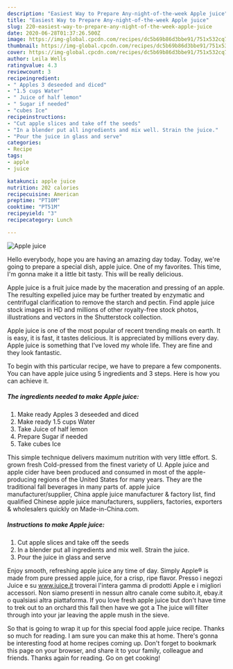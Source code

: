 ```yaml
---
description: "Easiest Way to Prepare Any-night-of-the-week Apple juice"
title: "Easiest Way to Prepare Any-night-of-the-week Apple juice"
slug: 220-easiest-way-to-prepare-any-night-of-the-week-apple-juice
date: 2020-06-28T01:37:26.500Z
image: https://img-global.cpcdn.com/recipes/dc5b69b86d3bbe91/751x532cq70/apple-juice-recipe-main-photo.jpg
thumbnail: https://img-global.cpcdn.com/recipes/dc5b69b86d3bbe91/751x532cq70/apple-juice-recipe-main-photo.jpg
cover: https://img-global.cpcdn.com/recipes/dc5b69b86d3bbe91/751x532cq70/apple-juice-recipe-main-photo.jpg
author: Leila Wells
ratingvalue: 4.3
reviewcount: 3
recipeingredient:
- " Apples 3 deseeded and diced"
- "1.5 cups Water"
- " Juice of half lemon"
- " Sugar if needed"
- "cubes Ice"
recipeinstructions:
- "Cut apple slices and take off the seeds"
- "In a blender put all ingredients and mix well. Strain the juice."
- "Pour the juice in glass and serve"
categories:
- Recipe
tags:
- apple
- juice

katakunci: apple juice 
nutrition: 202 calories
recipecuisine: American
preptime: "PT10M"
cooktime: "PT51M"
recipeyield: "3"
recipecategory: Lunch

---
```



![Apple juice](https://img-global.cpcdn.com/recipes/dc5b69b86d3bbe91/751x532cq70/apple-juice-recipe-main-photo.jpg)

Hello everybody, hope you are having an amazing day today. Today, we're going to prepare a special dish, apple juice. One of my favorites. This time, I'm gonna make it a little bit tasty. This will be really delicious.

Apple juice is a fruit juice made by the maceration and pressing of an apple. The resulting expelled juice may be further treated by enzymatic and centrifugal clarification to remove the starch and pectin. Find apple juice stock images in HD and millions of other royalty-free stock photos, illustrations and vectors in the Shutterstock collection.

Apple juice is one of the most popular of recent trending meals on earth. It is easy, it is fast, it tastes delicious. It is appreciated by millions every day. Apple juice is something that I've loved my whole life. They are fine and they look fantastic.


To begin with this particular recipe, we have to prepare a few components. You can have apple juice using 5 ingredients and 3 steps. Here is how you can achieve it.

<!--inarticleads1-->

##### The ingredients needed to make Apple juice:

1. Make ready  Apples 3 deseeded and diced
1. Make ready 1.5 cups Water
1. Take  Juice of half lemon
1. Prepare  Sugar if needed
1. Take cubes Ice


This simple technique delivers maximum nutrition with very little effort. S. grown fresh Cold-pressed from the finest variety of U. Apple juice and apple cider have been produced and consumed in most of the apple-producing regions of the United States for many years. They are the traditional fall beverages in many parts of. apple juice manufacturer/supplier, China apple juice manufacturer &amp; factory list, find qualified Chinese apple juice manufacturers, suppliers, factories, exporters &amp; wholesalers quickly on Made-in-China.com. 

<!--inarticleads2-->

##### Instructions to make Apple juice:

1. Cut apple slices and take off the seeds
1. In a blender put all ingredients and mix well. Strain the juice.
1. Pour the juice in glass and serve


Enjoy smooth, refreshing apple juice any time of day. Simply Apple® is made from pure pressed apple juice, for a crisp, ripe flavor. Presso i negozi Juice e su www.juice.it troverai l&#39;intera gamma di prodotti Apple e i migliori accessori. Non siamo presenti in nessun altro canale come subito.it, ebay.it o qualsiasi altra piattaforma. If you love fresh apple juice but don&#39;t have time to trek out to an orchard this fall then have we got a The juice will filter through into your jar leaving the apple mush in the sieve. 

So that is going to wrap it up for this special food apple juice recipe. Thanks so much for reading. I am sure you can make this at home. There's gonna be interesting food at home recipes coming up. Don't forget to bookmark this page on your browser, and share it to your family, colleague and friends. Thanks again for reading. Go on get cooking!
